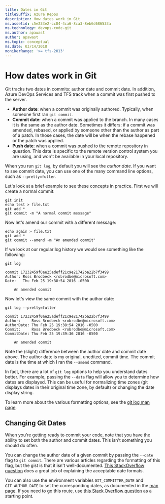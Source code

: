 ```yaml
---
title: Dates in Git
titleSuffix: Azure Repos
description: How dates work in Git
ms.assetid: c5e233e2-cc84-4ca6-8ca3-8eb6d686533a
ms.technology: devops-code-git 
ms.author: apawast
author: apawast
ms.topic: conceptual
ms.date: 03/14/2018
monikerRange: '>= tfs-2013'
---
```


# How dates work in Git

Git tracks two dates in commits: author date and commit date.
In addition, Azure DevOps Services and TFS track when a commit was first pushed to the server.

* **Author date**: when a commit was originally authored. Typically, when someone first ran `git commit`.
* **Commit date**: when a commit was applied to the branch. In many cases it is the same as the author date. Sometimes it differs: if a commit was amended, rebased, or applied by someone other than the author as part of a patch. In those cases, the date will be when the rebase happened or the patch was applied.
* **Push date**: when a commit was pushed to the remote repository in question. This date is specific to the remote version control system you are using, and won't be available in your local repository.

When you run `git log`, by default you will see the _author date_.
If you want to see commit date, you can use one of the many command line options, such as `--pretty=fuller`.

Let's look at a brief example to see these concepts in practice. First we will create a normal commit:

```
git init
echo test > file.txt
git add *
git commit -m "A normal commit message"
```

Now let's amend our commit with a different message:

```
echo again > file.txt
git add *
git commit --amend -m "An amended commit"
```

If we look at our regular log history we would see something like the following:

```
git log

commit 17232459f0ae25adeff21c9e21742ba22b7f3499
Author: Ross Brodbeck <robrodbe@microsoft.com>
Date:   Thu Feb 25 19:38:54 2016 -0500

    An amended commit
```

Now let's view the same commit with the author date:

```
git log --pretty=fuller

commit 17232459f0ae25adeff21c9e21742ba22b7f3499
Author:     Ross Brodbeck <robrodbe@microsoft.com>
AuthorDate: Thu Feb 25 19:38:54 2016 -0500
Commit:     Ross Brodbeck <robrodbe@microsoft.com>
CommitDate: Thu Feb 25 19:39:36 2016 -0500

    An amended commit
```

Note the (slight) difference between the author date and commit date above.
The author date is my original, unedited, commit time. The commit date is the time at which I ran the `--amend` command.

In fact, there are a lot of `git log` options to help you understand dates better.
For example, passing the `--date` flag will allow you to determine how dates are displayed.
This can be useful for normalizing time zones (git displays dates in their original time zone, by default) or changing the date display string.

To learn more about the various formatting options, see the [git log man page](https://git-scm.com/docs/git-log).

## Changing Git Dates

When you're getting ready to commit your code, note that you have the ability to set both the author and commit dates. This isn't something you should do often.

You can change the author date of a given commit by passing the `--date` flag to `git commit`.
There are various articles regarding the formatting of this flag, but the gist is that it isn't well-documented. [This StackOverflow question](https://stackoverflow.com/questions/19742345/what-is-the-format-for-date-parameter-of-git-commit) does a great job of explaining the acceptable date formats.

You can also use the environment variables `GIT_COMMITTER_DATE` and `GIT_AUTHOR_DATE` to set the corresponding dates, as documented in the [man page](https://git-scm.com/docs/git-commit).
If you need to go this route, use [this Stack Overflow question](https://stackoverflow.com/questions/454734/how-can-one-change-the-timestamp-of-an-old-commit-in-git) as a starting point.
